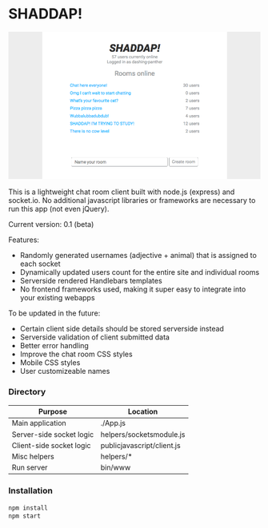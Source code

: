 # SHADDAP!

![Screenshot](/documentation/screenshot.png?raw=true "Screenshot")

This is a lightweight chat room client built with node.js (express) and socket.io. No additional javascript libraries or frameworks are necessary to run this app (not even jQuery).

Current version: 0.1 (beta)

Features:
* Randomly generated usernames (adjective + animal) that is assigned to each socket
* Dynamically updated users count for the entire site and individual rooms
* Serverside rendered Handlebars templates
* No frontend frameworks used, making it super easy to integrate into your existing webapps

To be updated in the future:
* Certain client side details should be stored serverside instead
* Serverside validation of client submitted data
* Better error handling
* Improve the chat room CSS styles
* Mobile CSS styles
* User customizeable names

### Directory

Purpose | Location
------------ | -------------
Main application | ./App.js
Server-side socket logic | helpers/socketsmodule.js
Client-side socket logic | publicjavascript/client.js
Misc helpers | helpers/*
Run server | bin/www

### Installation

```
npm install
npm start
```